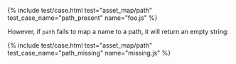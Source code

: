 ---
---
{%
  include test/case.html
    test="asset_map/path"
    test_case_name="path_present"
    name="foo.js"
%}

However, if `path` fails to map a name to a path, it will return an empty string:

{%
  include test/case.html
    test="asset_map/path"
    test_case_name="path_missing"
    name="missing.js"
%}
